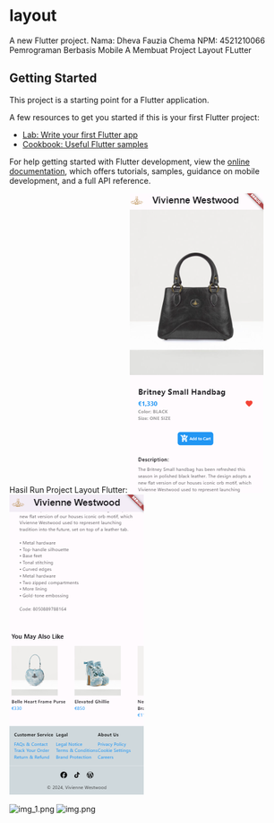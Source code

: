 # layout

A new Flutter project.
Nama: Dheva Fauzia Chema
NPM: 4521210066
Pemrograman Berbasis Mobile A
Membuat Project Layout FLutter

## Getting Started

This project is a starting point for a Flutter application.

A few resources to get you started if this is your first Flutter project:

- [Lab: Write your first Flutter app](https://docs.flutter.dev/get-started/codelab)
- [Cookbook: Useful Flutter samples](https://docs.flutter.dev/cookbook)

For help getting started with Flutter development, view the
[online documentation](https://docs.flutter.dev/), which offers tutorials,
samples, guidance on mobile development, and a full API reference.

Hasil Run Project Layout Flutter:
![layout.png](images%2Flayout.png)
![layout1.png](images%2Flayout1.png)

![img_1.png](img_1.png)
![img.png](img.png)